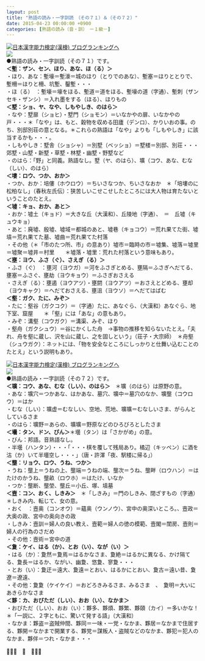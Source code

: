 ```yaml
---
layout: post
title: "熟語の読み・一字訓読　（その７１）＆（その７２）"
date: 2015-04-23 00:00:00 +0900
categories: [熟語の読み（音・訓）　ー１級－]
---
```


[![](/syuusyuu9701/assets/images/熟語の読み・一字訓読-（その７１）＆（その７２）-br_c_3028_1.gif)](http://blog.with2.net/link.php?1659096:3028 "日本漢字能力検定(漢検) ブログランキングへ")[日本漢字能力検定(漢検) ブログランキングへ](http://blog.with2.net/link.php?1659096:3028)  
![](/syuusyuu9701/assets/images/熟語の読み・一字訓読-（その７１）＆（その７２）-524b16d120a60dc94cbf55182f781504.png)  
●熟語の読み・一字訓読（その７１）です。  
**＜塹：ザン、セン、ほり、あな、ほ（る）＞**  
・ほり、あな：塹壕＝塹濠＝城のほり（とりでのあな）、塹塞＝ほりととりで、塹柵＝ほりと柵、坑塹、鑿塹・・・  
・ほ（る）　：塹壕＝壕をほる、塹道＝道をほる、塹壕の道（字通）、塹刺（ザンセキ・ザンシ）＝入れ墨をする（ほる）、ほりもの  
**＜墅：ショ、ヤ、なや、しもやしき、のはら＞**  
・なや：墅扉（ショヒ）・墅門（ショモン）＝いなかやの扉、いなかやの戸・・・＊「なや」は、もと、穀物を収める田廬（デンロ）、かりいおの事。のち、別邸別荘の意となる。＊これらの熟語は「なや」よりも「しもやしき」に該当するかも・・・。  
・しもやしき：墅舎（ショシャ）＝別墅（ベッショ）＝墅楼＝別邸、別荘・・・郊墅・山墅・新墅・草墅・林墅・幽墅・野墅など  
・のはら：「野」と同義。熟語なし。墅（ヤ、のはら）、壙（コウ、あな、むな（しい）、のはら）  
**＜塿：ロウ、つか、おか＞**  
・つか、おか：培僂（ホウロウ）＝ちいさなつか、ちいさなおか　＊「培塿のに松柏なし」（春秋左氏伝）：狭苦しいこせこせしたところには大人物は育たないということのたとえ。  
**＜墟：キョ、おか、あと＞**  
・おか：墟土（キョド）＝大きな丘（大漢和）、丘陵地（字通）、　＝　丘墟（キュウキョ）  
・あと：廃墟、殷墟、墟域＝都城のあと、墟巷（キョコウ）＝荒れ果てた街、墟墳＝荒れ果てた墓、墟曲＝荒れ果てた村落  
・その他（＊「市のたつ所、市」の意あり）墟市＝臨時の市＝墟集、墟落＝墟里＝墟聚＝墟井＝村里　　＊墟落・墟里：荒れた村落という意味もあり。  
**＜壅：ヨウ、ふさ（ぐ）、さえぎ（る）＞**  
・ふさ（ぐ）　：壅河（ヨウガ）＝河をふさぎとめる、壅隔＝ふさぎへだてる、壅塞＝ふさぐ、壅劫（ヨウキョウ）＝ふさぎおさえる  
・さえぎ（る）：壅遏（ヨウアツ）・壅閼（ヨウアツ）＝おさえとどめる、壅却（ヨウキャク）＝へだておさえる、壅沮（ヨウソ）＝へだてはばむ  
**＜壑：ガク、たに、みぞ＞**  
・たに：壑谷（ガクコク）＝（字通）たに、あなぐら、（大漢和）あなぐら、地下室、窟屋　　＊「壑」には「あな」の意もあり。  
・みぞ：溝壑（コウガク）＝溝渠、みぞ、ほり  
・壑舟（ガクシュウ）＝谷にかくした舟　→事物の推移を知らないたとえ。「夫れ、舟を壑に蔵し、沢を山に蔵し、之を固しという」（荘子・大宗師）　＊舟壑（シュウガク）：ネットには、「物を安全なところにしっかりと仕舞い込むことのたとえ」という説明もあり。  
  
[![](/syuusyuu9701/assets/images/熟語の読み・一字訓読-（その７１）＆（その７２）-br_c_3028_1.gif)](http://blog.with2.net/link.php?1659096:3028 "日本漢字能力検定(漢検) ブログランキングへ")[日本漢字能力検定(漢検) ブログランキングへ](http://blog.with2.net/link.php?1659096:3028)  
![](/syuusyuu9701/assets/images/熟語の読み・一字訓読-（その７１）＆（その７２）-8669b5b6e9961010549a8164eda82a05.png)  
●熟語の読み・一字訓読（その７２）です。  
**＜壙：コウ、あな、むな（しい）、のはら＞**　＊壙（のはら）は原野の意。  
・あな：壙穴＝つかあな、はかあな、墓穴、壙中＝墓穴のなか、壙壟（コウロウ）＝はか  
・むな（しい）：壙虚＝むなしい、空地、荒地、壙壙＝むなしいさま、がらんとしているさま  
・のはら：壙野＝あらの、壙壙＝野原などのひろびろとしたさま  
**＜壜：タン、ドン、びん＞**＊壜（タン）は「さかがめ」の意。　  
・びん：邦語。音熟語なし。  
・半壜（ハンタン）・・・「・・・棋を覆して残局あり。橘辺（キッペン）に酒を沽（か）いて半壜空し・・・」（唐・許渾「夜、駅楼に帰る」）  
**＜壟：リョウ、ロウ、うね、つか＞**  
・うね：壟上＝うねの上、壟端＝うねの端、壟次＝うね、壟畔（ロウハン）＝はたけのかうね、壟畝（ロウホ）＝はたけ、いなか  
・つか：壟断、壟塋、壟丘＝小丘、塚、墳墓  
**＜壼：コン、おく、しきみ＞**　＊「しきみ」＝門のしきみ、閉ざすもの（字通）　＊しきみ内、転じて、女の意。  
・おく　：壼奥（コンオウ）＝蘊奥（ウンノウ）、宮中の奥深いところ。、壼政＝大奥の政、宮中の奥向きの政  
・しきみ：壼訓＝婦人の良い教え、壼範＝婦人の徳の模範、壼閣＝閨房、壼則＝婦人の行為のさだめ  
・その他：壼術＝宮中の道  
**＜夐：ケイ、はる（か）、とお（い）、なが（い）＞**  
・はる（か）：夐然＝夐焉＝はるかなさま、夐絶＝はるかに異なる、かけ隔てる、夐長＝はるか、ながい、幽夐、悠夐、寥夐・・・  
・とお（い）：夐迂＝遠大、夐遠＝とおい、はるかにとおい、夐古＝遠い昔、夐遼＝遼遠、  
・その他：夐夐（ケイケイ）＝おどろきみるさま、みるさま　、　夐明＝大いにあきらかなさま  
**＜夥：カ、おびただ（しい）、おお（い）、なかま＞**  
・おびただ（しい）、おお（い）：夥多、夥煩、夥繁、夥頤（カイ）＝多いかな！＊「一説に、２字ともに、驚いて発する語」（大漢和）  
・なかま：夥盗＝盗賊仲間、夥同＝一味・一党・なかま、夥居＝なかまで住居する、夥開＝なかまで開業する、夥党＝謀叛人・盗賊などのなかま、夥犯＝犯人のなかま、夥伴＝つれ・なかま・・・  
  
👋👋👋　🐑　👋👋👋  
  